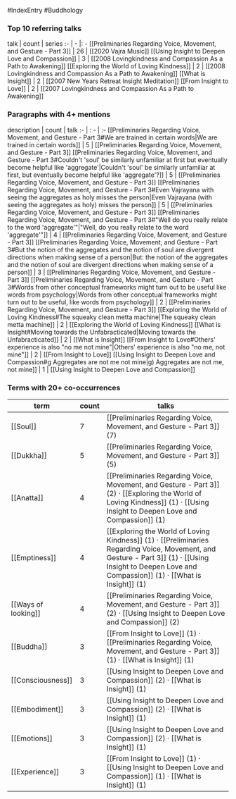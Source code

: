 #IndexEntry #Buddhology

### Top 10 referring talks
talk | count | series
:- | - |: -
[[Preliminaries Regarding Voice, Movement, and Gesture - Part 3]] | 26 | [[2020 Vajra Music]]
[[Using Insight to Deepen Love and Compassion]] | 3 | [[2008 Lovingkindness and Compassion As a Path to Awakening]]
[[Exploring the World of Loving Kindness]] | 2 | [[2008 Lovingkindness and Compassion As a Path to Awakening]]
[[What is Insight]] | 2 | [[2007 New Years Retreat Insight Meditation]]
[[From Insight to Love]] | 2 | [[2007 Lovingkindness and Compassion As a Path to Awakening]]

### Paragraphs with 4+ mentions
description | count | talk
:- | : - | :-
[[Preliminaries Regarding Voice, Movement, and Gesture - Part 3#We are trained in certain words\|We are trained in certain words]] | 5 | [[Preliminaries Regarding Voice, Movement, and Gesture - Part 3]]
[[Preliminaries Regarding Voice, Movement, and Gesture - Part 3#Couldn't 'soul' be similarly unfamiliar at first but eventually become helpful like 'aggregate'\|Couldn't 'soul' be similarly unfamiliar at first, but eventually become helpful like 'aggregate'?]] | 5 | [[Preliminaries Regarding Voice, Movement, and Gesture - Part 3]]
[[Preliminaries Regarding Voice, Movement, and Gesture - Part 3#Even Vajrayana with seeing the aggregates as holy misses the person\|Even Vajrayana (with seeing the aggregates as holy) misses the person]] | 5 | [[Preliminaries Regarding Voice, Movement, and Gesture - Part 3]]
[[Preliminaries Regarding Voice, Movement, and Gesture - Part 3#"Well do you really relate to the word 'aggregate'"\|"Well, do you really relate to the word 'aggregate'"]] | 4 | [[Preliminaries Regarding Voice, Movement, and Gesture - Part 3]]
[[Preliminaries Regarding Voice, Movement, and Gesture - Part 3#But the notion of the aggregates and the notion of soul are divergent directions when making sense of a person\|But: the notion of the aggregates and the notion of soul are divergent directions when making sense of a person]] | 3 | [[Preliminaries Regarding Voice, Movement, and Gesture - Part 3]]
[[Preliminaries Regarding Voice, Movement, and Gesture - Part 3#Words from other conceptual frameworks might turn out to be useful like words from psychology\|Words from other conceptual frameworks might turn out to be useful, like words from psychology]] | 2 | [[Preliminaries Regarding Voice, Movement, and Gesture - Part 3]]
[[Exploring the World of Loving Kindness#The squeaky clean metta machine\|The squeaky clean metta machine]] | 2 | [[Exploring the World of Loving Kindness]]
[[What is Insight#Moving towards the Unfabracticated\|Moving towards the Unfabracticated]] | 2 | [[What is Insight]]
[[From Insight to Love#Others' experience is also "no me not mine"\|Others' experience is also "no me, not mine"]] | 2 | [[From Insight to Love]]
[[Using Insight to Deepen Love and Compassion#g Aggregates are not me not mine\|g) Aggregates are not me, not mine]] | 1 | [[Using Insight to Deepen Love and Compassion]]

### Terms with 20+ co-occurrences
term | count | talks
-|-|-
[[Soul]] | 7 | <span class="counts">[[Preliminaries Regarding Voice, Movement, and Gesture - Part 3]] (7)</span> 
[[Dukkha]] | 5 | <span class="counts">[[Preliminaries Regarding Voice, Movement, and Gesture - Part 3]] (5)</span> 
[[Anatta]] | 4 | <span class="counts">[[Preliminaries Regarding Voice, Movement, and Gesture - Part 3]] (2) · [[Exploring the World of Loving Kindness]] (1) · [[Using Insight to Deepen Love and Compassion]] (1)</span> 
[[Emptiness]] | 4 | <span class="counts">[[Exploring the World of Loving Kindness]] (1) · [[Preliminaries Regarding Voice, Movement, and Gesture - Part 3]] (1) · [[Using Insight to Deepen Love and Compassion]] (1) · [[What is Insight]] (1)</span> 
[[Ways of looking]] | 4 | <span class="counts">[[Preliminaries Regarding Voice, Movement, and Gesture - Part 3]] (2) · [[Using Insight to Deepen Love and Compassion]] (2)</span> 
[[Buddha]] | 3 | <span class="counts">[[From Insight to Love]] (1) · [[Preliminaries Regarding Voice, Movement, and Gesture - Part 3]] (1) · [[What is Insight]] (1)</span> 
[[Consciousness]] | 3 | <span class="counts">[[Using Insight to Deepen Love and Compassion]] (2) · [[What is Insight]] (1)</span> 
[[Embodiment]] | 3 | <span class="counts">[[Using Insight to Deepen Love and Compassion]] (2) · [[What is Insight]] (1)</span> 
[[Emotions]] | 3 | <span class="counts">[[Using Insight to Deepen Love and Compassion]] (2) · [[What is Insight]] (1)</span> 
[[Experience]] | 3 | <span class="counts">[[From Insight to Love]] (1) · [[Using Insight to Deepen Love and Compassion]] (1) · [[What is Insight]] (1)</span> 

